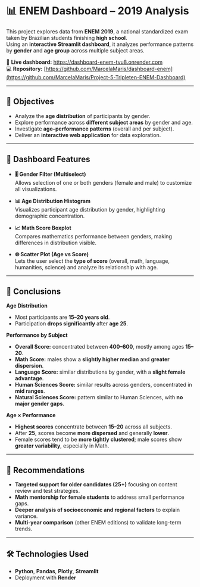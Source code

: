 # 📊 ENEM Dashboard – 2019 Analysis

This project explores data from **ENEM 2019**, a national standardized exam taken by Brazilian students finishing **high school**.  
Using an **interactive Streamlit dashboard**, it analyzes performance patterns by **gender** and **age group** across multiple subject areas.

🔗 **Live dashboard:** https://dashboard-enem-tvu8.onrender.com  
💻 **Repository:** [https://github.com/MarcelaMaris/dashboard-enem](https://github.com/MarcelaMaris/Project-5-Tripleten-ENEM-Dashboard)

---

## 🎯 Objectives
- Analyze the **age distribution** of participants by gender.  
- Explore performance across **different subject areas** by gender and age.  
- Investigate **age–performance patterns** (overall and per subject).  
- Deliver an **interactive web application** for data exploration.

---

## 🧭 Dashboard Features

- **🎚️ Gender Filter (Multiselect)**  
  Allows selection of one or both genders (female and male) to customize all visualizations.

- **📊 Age Distribution Histogram**  
  Visualizes participant age distribution by gender, highlighting demographic concentration.

- **📈 Math Score Boxplot**  
  Compares mathematics performance between genders, making differences in distribution visible.

- **🌐 Scatter Plot (Age vs Score)**  
  Lets the user select the **type of score** (overall, math, language, humanities, science) and analyze its relationship with age.

---


## 📌 Conclusions

**Age Distribution**
- Most participants are **15–20 years old**.  
- Participation **drops significantly** after **age 25**.

**Performance by Subject**
- **Overall Score:** concentrated between **400–600**, mostly among ages **15–20**.  
- **Math Score:** males show a **slightly higher median** and **greater dispersion**.  
- **Language Score:** similar distributions by gender, with a **slight female advantage**.  
- **Human Sciences Score:** similar results across genders, concentrated in **mid ranges**.  
- **Natural Sciences Score:** pattern similar to Human Sciences, with **no major gender gaps**.

**Age × Performance**
- **Highest scores** concentrate between **15–20** across all subjects.  
- After **25**, scores become **more dispersed** and generally **lower**.  
- Female scores tend to be **more tightly clustered**; male scores show **greater variability**, especially in Math.

---

## 📝 Recommendations
- **Targeted support for older candidates (25+)** focusing on content review and test strategies.  
- **Math mentorship for female students** to address small performance gaps.  
- **Deeper analysis of socioeconomic and regional factors** to explain variance.  
- **Multi-year comparison** (other ENEM editions) to validate long-term trends.

---

## 🛠️ Technologies Used
- **Python**, **Pandas**, **Plotly**, **Streamlit**  
- Deployment with **Render**





